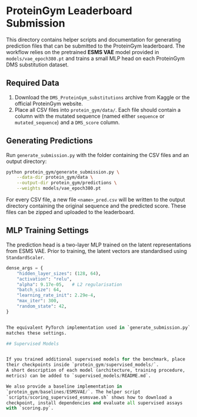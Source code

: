 # ProteinGym Leaderboard Submission

This directory contains helper scripts and documentation for generating
prediction files that can be submitted to the ProteinGym leaderboard.
The workflow relies on the pretrained **ESMS VAE** model provided in
`models/vae_epoch380.pt` and trains a small MLP head on each ProteinGym
DMS substitution dataset.

## Required Data

1. Download the `DMS_ProteinGym_substitutions` archive from Kaggle or
the official ProteinGym website.
2. Place all CSV files into `protein_gym/data/`. Each file should
   contain a column with the mutated sequence (named either
   `sequence` or `mutated_sequence`) and a `DMS_score` column.

## Generating Predictions

Run `generate_submission.py` with the folder containing the CSV files
and an output directory:

```bash
python protein_gym/generate_submission.py \
    --data-dir protein_gym/data \
    --output-dir protein_gym/predictions \
    --weights models/vae_epoch380.pt
```

For every CSV file, a new file `<name>_pred.csv` will be written to the
output directory containing the original sequence and the predicted
score. These files can be zipped and uploaded to the leaderboard.

## MLP Training Settings

The prediction head is a two-layer MLP trained on the latent
representations from ESMS VAE. Prior to training, the latent vectors are
standardised using `StandardScaler`.

```python
dense_args = {
    "hidden_layer_sizes": (128, 64),
    "activation": "relu",
    "alpha": 9.17e-05,   # L2 regularisation
    "batch_size": 64,
    "learning_rate_init": 2.29e-4,
    "max_iter": 300,
    "random_state": 42,
}


The equivalent PyTorch implementation used in `generate_submission.py`
matches these settings.

## Supervised Models


If you trained additional supervised models for the benchmark, place
their checkpoints inside `protein_gym/supervised_models/`.
A short description of each model (architecture, training procedure,
metrics) can be added to `supervised_models/README.md`.

We also provide a baseline implementation in
`protein_gym/baselines/ESMSVAE/`. The helper script
`scripts/scoring_supervised_esmsvae.sh` shows how to download a
checkpoint, install dependencies and evaluate all supervised assays
with `scoring.py`.
